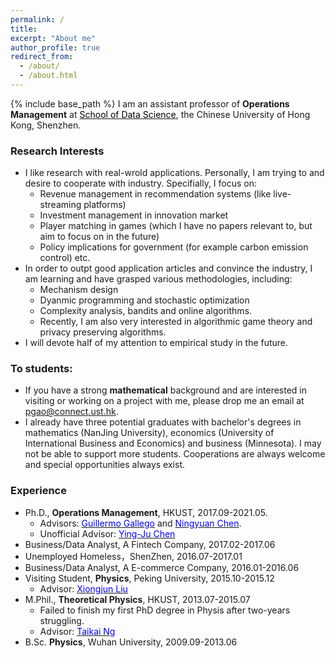 ```yaml
---
permalink: /
title: 
excerpt: "About me"
author_profile: true
redirect_from: 
  - /about/
  - /about.html
---
```


{% include base_path %}
I am an assistant professor of **Operations Management** at  <a href="https://sds.cuhk.edu.cn/" target="_blank"><span style="color:black">School of Data Science</span></a>, the Chinese University of Hong Kong, Shenzhen.

### Research Interests
* I like research with real-wrold applications. Personally, I am trying to and desire to cooperate with industry. Specifially, I focus on:
  * Revenue management in recommendation systems (like live-streaming platforms)
  * Investment management in innovation market
  * Player matching in games (which I have no papers relevant to, but aim to focus on in the future)
  * Policy implications for government (for example carbon emission control) etc. 
* In order to outpt good application articles and convince the industry, I am learning and have grasped various methodologies, including:
  *  Mechanism design
  *  Dyanmic programming and stochastic optimization
  *  Complexity analysis, bandits and online algorithms. 
  *  Recently, I am also very interested in algorithmic game theory and privacy preserving algorithms. 
* I will devote half of my attention to empirical study in the future.
 
### To students: 
* If you have a strong **mathematical** background and are interested in visiting or working on a project with me, please drop me an email at pgao@connect.ust.hk.
* I already have three potential graduates with bachelor's degrees in mathematics (NanJing University), economics (University of International Business and Economics) and business (Minnesota). I may not be able to support more students. Cooperations are always welcome and special opportunities always exist.

### Experience

* Ph.D., **Operations Management**, HKUST, 2017.09-2021.05. 
  - Advisors: <a href="https://ieda.ust.hk/dfaculty/ggallego/" target="_blank"><span style="color:blue">Guillermo Gallego</span></a> and <a href="http://individual.utoronto.ca/ningyuanchen/" target="_blank"><span style="color:blue">Ningyuan Chen</span></a>.
  - Unofficial Advisor: <a href="https://imchen.people.ust.hk/" target="_blank"><span style="color:blue">Ying-Ju Chen</span></a>
* Business/Data Analyst, A Fintech Company, 2017.02-2017.06
* Unemployed Homeless，ShenZhen, 2016.07-2017.01
* Business/Data Analyst, A E-commerce Company, 2016.01-2016.06
* Visiting Student, **Physics**, Peking University, 2015.10-2015.12
  - Advisor: <a href="https://icqm.pku.edu.cn/yw/directory/faculty/237465.htm" target="_blank"><span style="color:blue">Xiongjun Liu</span></a>
* M.Phil., **Theoretical Physics**, HKUST, 2013.07-2015.07
  - Failed to finish my first PhD degree in Physis after two-years struggling.
  - Advisor: <a href="http://physics.ust.hk/eng/people_detail.php?pplcat=1&id=7" target="_blank"><span style="color:blue">Taikai Ng</span></a>
* B.Sc. **Physics**, Wuhan University, 2009.09-2013.06



